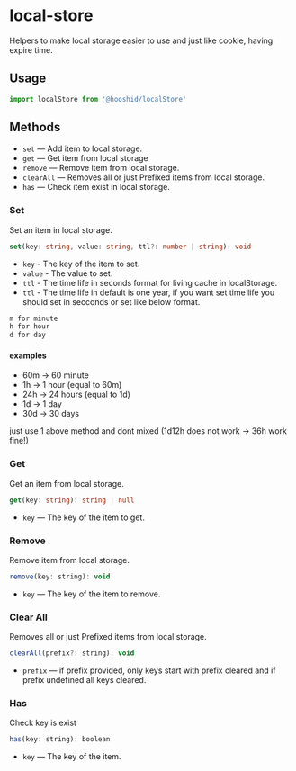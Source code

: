 # local-store
Helpers to make local storage easier to use and just like cookie, having expire time.

## Usage

```ts
import localStore from '@hooshid/localStore'
```

## Methods

- `set` — Add item to local storage.
- `get` — Get item from local storage
- `remove` — Remove item from local storage.
- `clearAll` — Removes all or just Prefixed items from local storage.
- `has` — Check item exist in local storage.

### Set

Set an item in local storage.

```ts
set(key: string, value: string, ttl?: number | string): void
```

- `key` - The key of the item to set.
- `value` - The value to set.
- `ttl` - The time life in seconds format for living cache in localStorage.
- `ttl` - The time life in default is one year, if you want set time life you should set in secconds or set like below format.

```bash
m for minute
h for hour
d for day
```

#### examples
* 60m -> 60 minute
* 1h -> 1 hour (equal to 60m)
* 24h -> 24 hours (equal to 1d)
* 1d -> 1 day
* 30d -> 30 days

just use 1 above method and dont mixed (1d12h does not work -> 36h work fine!)

### Get

Get an item from local storage.

```ts
get(key: string): string | null
```

- `key` — The key of the item to get.

### Remove

Remove item from local storage.

```js
remove(key: string): void
```

- `key` — The key of the item to remove.

### Clear All

Removes all or just Prefixed items from local storage.

```js
clearAll(prefix?: string): void
```

- `prefix` — if prefix provided, only keys start with prefix cleared and if prefix undefined all keys cleared.

### Has

Check key is exist

```js
has(key: string): boolean
```

- `key` — The key of the item.
